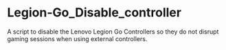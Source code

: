 # Legion-Go_Disable_controller
A script to disable the Lenovo Legion Go Controllers so they do not disrupt gaming sessions when using external controllers.
